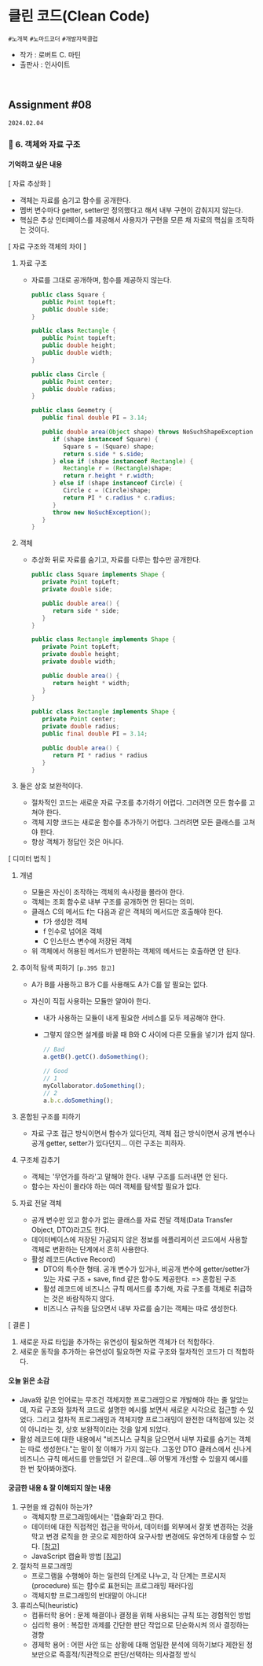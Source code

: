 # 클린 코드(Clean Code)

`#노개북` `#노마드코더` `#개발자북클럽`

- 작가 : 로버트 C. 마틴
- 출판사 : 인사이트

<br>

## Assignment #08

`2024.02.04`

### 🔖 6. 객체와 자료 구조

#### 기억하고 싶은 내용

[ 자료 추상화 ]

- 객체는 자료를 숨기고 함수를 공개한다.
- 멤버 변수마다 getter, setter만 정의했다고 해서 내부 구현이 감춰지지 않는다.
- 핵심은 추상 인터페이스를 제공해서 사용자가 구현을 모른 채 자료의 핵심을 조작하는 것이다.

[ 자료 구조와 객체의 차이 ]

1. 자료 구조

   - 자료를 그대로 공개하며, 함수를 제공하지 않는다.

     ```java
     public class Square {
        public Point topLeft;
        public double side;
     }

     public class Rectangle {
        public Point topLeft;
        public double height;
        public double width;
     }

     public class Circle {
        public Point center;
        public double radius;
     }

     public class Geometry {
        public final double PI = 3.14;

        public double area(Object shape) throws NoSuchShapeException {
           if (shape instanceof Square) {
              Square s = (Square) shape;
              return s.side * s.side;
           } else if (shape instanceof Rectangle) {
              Rectangle r = (Rectangle)shape;
              return r.height * r.width;
           } else if (shape instanceof Circle) {
              Circle c = (Circle)shape;
              return PI * c.radius * c.radius;
           }
           throw new NoSuchException();
        }
     }
     ```

2. 객체

   - 추상화 뒤로 자료를 숨기고, 자료를 다루는 함수만 공개한다.

     ```java
     public class Square implements Shape {
        private Point topLeft;
        private double side;

        public double area() {
           return side * side;
        }
     }

     public class Rectangle implements Shape {
        private Point topLeft;
        private double height;
        private double width;

        public double area() {
           return height * width;
        }
     }

     public class Rectangle implements Shape {
        private Point center;
        private double radius;
        public final double PI = 3.14;

        public double area() {
           return PI * radius * radius
        }
     }
     ```

3. 둘은 상호 보완적이다.
   - 절차적인 코드는 새로운 자료 구조를 추가하기 어렵다. 그러려면 모든 함수를 고쳐야 한다.
   - 객체 지향 코드는 새로운 함수를 추가하기 어렵다. 그러려면 모든 클래스를 고쳐야 한다.
   - 항상 객체가 정답인 것은 아니다.

[ 디미터 법칙 ]

1. 개념

   - 모듈은 자신이 조작하는 객체의 속사정을 몰라야 한다.
   - 객체는 조회 함수로 내부 구조를 공개하면 안 된다는 의미.
   - 클래스 C의 메서드 f는 다음과 같은 객체의 메서드만 호출해야 한다.
     - f가 생성한 객체
     - f 인수로 넘어온 객체
     - C 인스턴스 변수에 저장된 객체
   - 위 객체에서 허용된 메서드가 반환하는 객체의 메서드는 호출하면 안 된다.

2. 추이적 탐색 피하기 `[p.395 참고]`

   - A가 B를 사용하고 B가 C를 사용해도 A가 C를 알 필요는 없다.
   - 자신이 직접 사용하는 모듈만 알야야 한다.

     - 내가 사용하는 모듈이 내게 필요한 서비스를 모두 제공해야 한다.
     - 그렇지 않으면 설계를 바꿀 때 B와 C 사이에 다른 모듈을 넣기가 쉽지 않다.

       ```js
       // Bad
       a.getB().getC().doSomething();

       // Good
       // 1
       myCollaborator.doSomething();
       // 2
       a.b.c.doSomething();
       ```

3. 혼합된 구조를 피하기

   - 자료 구조 접근 방식이면서 함수가 있다던지, 객체 접근 방식이면서 공개 변수나 공개 getter, setter가 있다던지... 이런 구조는 피하자.

4. 구조체 감추기

   - 객체는 '무언가를 하라'고 말해야 한다. 내부 구조를 드러내면 안 된다.
   - 함수는 자신이 몰라야 하는 여러 객체를 탐색할 필요가 없다.

5. 자료 전달 객체

   - 공개 변수만 있고 함수가 없는 클래스를 자료 전달 객체(Data Transfer Object, DTO)라고도 한다.
   - 데이터베이스에 저장된 가공되지 않은 정보를 애플리케이션 코드에서 사용할 객체로 변환하는 단계에서 흔히 사용한다.
   - 활성 레코드(Active Record)
     - DTO의 특수한 형태. 공개 변수가 있거나, 비공개 변수에 getter/setter가 있는 자료 구조 + save, find 같은 함수도 제공한다. => 혼합된 구조
     - 활성 레코드에 비즈니스 규칙 메서드를 추가해, 자료 구조를 객체로 취급하는 것은 바람직하지 않다.
     - 비즈니스 규칙을 담으면서 내부 자료를 숨기는 객체는 따로 생성한다.

[ 결론 ]

1. 새로운 자료 타입을 추가하는 유연성이 필요하면 객체가 더 적합하다.
2. 새로운 동작을 추가하는 유연성이 필요하면 자료 구조와 절차적인 코드가 더 적합하다.

#### 오늘 읽은 소감

- Java와 같은 언어로는 무조건 객체지향 프로그래밍으로 개발해야 하는 줄 알았는데, 자료 구조와 절차적 코드로 설명한 예시를 보면서 새로운 시각으로 접근할 수 있었다. 그리고 절차적 프로그래밍과 객체지향 프로그래밍이 완전한 대척점에 있는 것이 아니라는 것, 상호 보완적이라는 것을 알게 되었다.
- 활성 레코드에 대한 내용에서 "비즈니스 규칙을 담으면서 내부 자료를 숨기는 객체는 따로 생성한다."는 말이 잘 이해가 가지 않는다. 그동안 DTO 클래스에서 신나게 비즈니스 규칙 메서드를 만들었던 거 같은데...😿 어떻게 개선할 수 있을지 예시를 한 번 찾아봐야겠다.

#### 궁금한 내용 & 잘 이해되지 않는 내용

1. 구현을 왜 감춰야 하는가?
   - 객체지향 프로그래밍에서는 '캡슐화'라고 한다.
   - 데이터에 대한 직접적인 접근을 막아서, 데이터를 외부에서 잘못 변경하는 것을 막고 변경 로직을 한 곳으로 제한하여 요구사항 변경에도 유연하게 대응할 수 있다. [[참고]](https://www.inflearn.com/questions/682636/%EC%BA%A1%EC%8A%90%ED%99%94-%ED%95%98%EB%8A%94-%EC%9D%B4%EC%9C%A0%EC%97%90-%EB%8C%80%ED%95%B4%EC%84%9C)
   - JavaScript 캡슐화 방법 [[참고]](https://ko.javascript.info/private-protected-properties-methods)
2. 절차적 프로그래밍
   - 프로그램을 수행해야 하는 일련의 단계로 나누고, 각 단계는 프로시저(procedure) 또는 함수로 표현되는 프로그래밍 패러다임
   - 객체지향 프로그래밍의 반대말이 아니다!
3. 휴리스틱(heuristic)
   - 컴퓨터학 용어 : 문제 해결이나 결정을 위해 사용되는 규칙 또는 경험적인 방법
   - 심리학 용어 : 복잡한 과제를 간단한 판단 작업으로 단순화시켜 의사 결정하는 경향
   - 경제학 용어 : 어떤 사안 또는 상황에 대해 엄밀한 분석에 의하기보다 제한된 정보만으로 즉흥적/직관적으로 판단/선택하는 의사결정 방식
